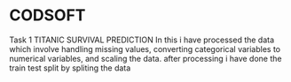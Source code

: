 # CODSOFT

Task 1
TITANIC SURVIVAL PREDICTION
In this i have processed the data which involve handling missing values, converting categorical variables to numerical variables, and scaling the data.
after processing i have done the train test split by spliting the data

